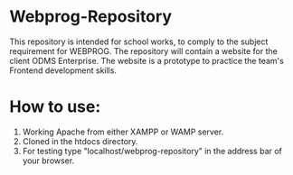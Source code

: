 # Webprog-Repository
This repository is intended for school works, to comply to the subject requirement for WEBPROG. The repository will contain a website for the client ODMS Enterprise. The website is a prototype to practice the team's Frontend development skills.


# How to use:
1. Working Apache from either XAMPP or WAMP server.
2. Cloned in the htdocs directory.
3. For testing type "localhost/webprog-repository" in the address bar of your browser.
